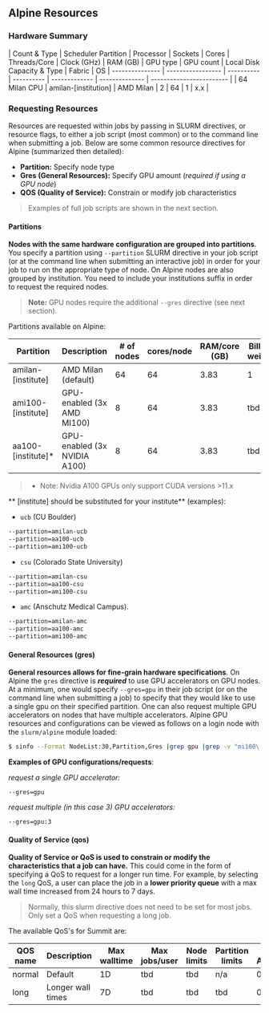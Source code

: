 ## Alpine Resources

### Hardware Summary

| Count & Type | Scheduler Partition | Processor | Sockets | Cores | Threads/Core | Clock (GHz) | RAM (GB) | GPU type | GPU count | Local Disk Capacity & Type | Fabric | OS
| --------------- | ----------------- | ---------- | ---------- | ------------- | -------------- | ------------------------ |
| 64 Milan CPU | amilan-[institution] | AMD Milan | 2 | 64 | 1 | x.x | 

### Requesting Resources
Resources are requested within jobs by passing in SLURM directives, or resource flags, to either a job script (most common) or to the command line when submitting a job. Below are some common resource directives for Alpine (summarized then detailed):
* **Partition:** Specify node type
* **Gres (General Resources):** Specify GPU amount (*required if using a GPU node*)
* **QOS (Quality of Service):** Constrain or modify job characteristics


> Examples of full job scripts are shown in the next section.

#### Partitions

**Nodes with the same hardware configuration are grouped into partitions**. You specify a partition using `--partition` SLURM directive in your job script (or at the command line when submitting an interactive job) in order for your job to run on the appropriate type of node. On Alpine nodes are also grouped by institution. You need to include your institutions suffix in order to request the required nodes.

> **Note:** GPU nodes require the additional `--gres` directive (see next section).

Partitions available on Alpine:


| Partition       | Description       | # of nodes | cores/node | RAM/core (GB) | Billing weight | Default/Max Walltime |
| --------------- | ----------------- | ---------- | ---------- | ------------- | -------------- | ------------------------ |
| amilan-[institute] | AMD Milan (default) | 64 | 64 | 3.83 | 1              | 4H, 24H                  |
| ami100-[institute] | GPU-enabled (3x AMD MI100) | 8 | 64 | 3.83 | tbd | 4H, 24H                  |
| aa100-[institute]* | GPU-enabled (3x NVIDIA A100) | 8 | 64 | 3.83 | tbd | 4H, 24H                  |

> * Note: Nvidia A100 GPUs only support CUDA versions >11.x

** [institute] should be substituted for your institute** (examples):
* `ucb` (CU Boulder)
```bash
--partition=amilan-ucb
--partition=aa100-ucb
--partition=ami100-ucb
```
* `csu` (Colorado State University)
```bash
--partition=amilan-csu
--partition=aa100-csu
--partition=ami100-csu
```
* `amc` (Anschutz Medical Campus).
```bash
--partition=amilan-amc
--partition=aa100-amc
--partition=ami100-amc
```

#### General Resources (gres)

**General resources allows for fine-grain hardware specifications**. On Alpine the `gres` directive is _**required**_ to use GPU accelerators on GPU nodes. At a minimum, one would specify `--gres=gpu` in their job script (or on the command line when submitting a job) to specify that they would like to use a single gpu on their specified partition. One can also request multiple GPU accelerators on nodes that have multiple accelerators. Alpine GPU resources and configurations can be viewed as follows on a login node with the `slurm/alpine` module loaded:

```bash
$ sinfo --Format NodeList:30,Partition,Gres |grep gpu |grep -v "mi100\|a100"
```

__Examples of GPU configurations/requests__:

_request a single GPU accelerator:_
```
--gres=gpu
```
_request multiple (in this case 3) GPU accelerators:_
```
--gres=gpu:3
```

#### Quality of Service (qos)

**Quality of Service or QoS is used to constrain or modify the characteristics that a job can have.** This could come in the form of specifying a QoS to request for a longer run time. For example, by selecting the `long` QoS, a user can place the job in a **lower priority queue** with a max wall time increased from 24 hours to 7 days.

> Normally, this slurm directive does not need to be set for most jobs. Only set a QoS when requesting a long job.

The available QoS's for Summit are:

| QOS name    | Description                | Max walltime    | Max jobs/user | Node limits        | Partition limits | Priority Adjustment  |
| ----------- | -------------------------- | --------------- | ------------- | ------------------ | ---------------- | ---------------------|
| normal      | Default                    | 1D              | tbd | tbd | n/a              | 0 |
| long        | Longer wall times          | 7D              | tbd | tbd | tbd | 0 |

